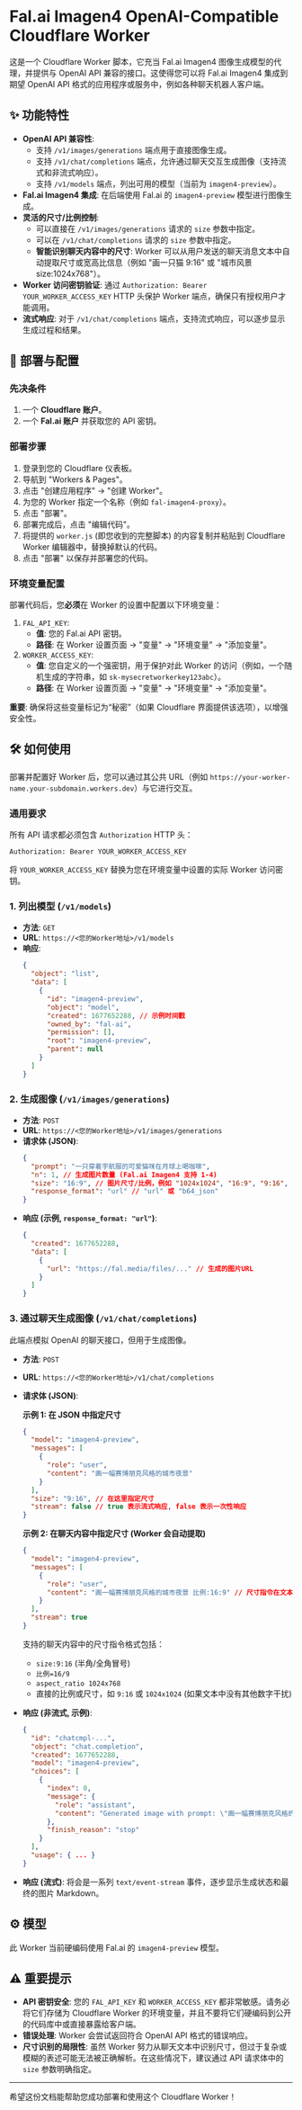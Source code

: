 # Fal.ai Imagen4 OpenAI-Compatible Cloudflare Worker

这是一个 Cloudflare Worker 脚本，它充当 Fal.ai Imagen4 图像生成模型的代理，并提供与 OpenAI API 兼容的接口。这使得您可以将 Fal.ai Imagen4 集成到期望 OpenAI API 格式的应用程序或服务中，例如各种聊天机器人客户端。

## ✨ 功能特性

*   **OpenAI API 兼容性**:
    *   支持 `/v1/images/generations` 端点用于直接图像生成。
    *   支持 `/v1/chat/completions` 端点，允许通过聊天交互生成图像（支持流式和非流式响应）。
    *   支持 `/v1/models` 端点，列出可用的模型（当前为 `imagen4-preview`）。
*   **Fal.ai Imagen4 集成**: 在后端使用 Fal.ai 的 `imagen4-preview` 模型进行图像生成。
*   **灵活的尺寸/比例控制**:
    *   可以直接在 `/v1/images/generations` 请求的 `size` 参数中指定。
    *   可以在 `/v1/chat/completions` 请求的 `size` 参数中指定。
    *   **智能识别聊天内容中的尺寸**: Worker 可以从用户发送的聊天消息文本中自动提取尺寸或宽高比信息（例如 "画一只猫 9:16" 或 "城市风景 size:1024x768"）。
*   **Worker 访问密钥验证**: 通过 `Authorization: Bearer YOUR_WORKER_ACCESS_KEY` HTTP 头保护 Worker 端点，确保只有授权用户才能调用。
*   **流式响应**: 对于 `/v1/chat/completions` 端点，支持流式响应，可以逐步显示生成过程和结果。

## 🚀 部署与配置

### 先决条件

1.  一个 **Cloudflare 账户**。
2.  一个 **Fal.ai 账户** 并获取您的 API 密钥。

### 部署步骤

1.  登录到您的 Cloudflare 仪表板。
2.  导航到 "Workers & Pages"。
3.  点击 "创建应用程序" -> "创建 Worker"。
4.  为您的 Worker 指定一个名称（例如 `fal-imagen4-proxy`）。
5.  点击 "部署"。
6.  部署完成后，点击 "编辑代码"。
7.  将提供的 `worker.js` (即您收到的完整脚本) 的内容复制并粘贴到 Cloudflare Worker 编辑器中，替换掉默认的代码。
8.  点击 "部署" 以保存并部署您的代码。

### 环境变量配置

部署代码后，您**必须**在 Worker 的设置中配置以下环境变量：

1.  `FAL_API_KEY`:
    *   **值**: 您的 Fal.ai API 密钥。
    *   **路径**: 在 Worker 设置页面 -> "变量" -> "环境变量" -> "添加变量"。
2.  `WORKER_ACCESS_KEY`:
    *   **值**: 您自定义的一个强密钥，用于保护对此 Worker 的访问（例如，一个随机生成的字符串，如 `sk-mysecretworkerkey123abc`）。
    *   **路径**: 在 Worker 设置页面 -> "变量" -> "环境变量" -> "添加变量"。

**重要**: 确保将这些变量标记为“秘密”（如果 Cloudflare 界面提供该选项），以增强安全性。

## 🛠️ 如何使用

部署并配置好 Worker 后，您可以通过其公共 URL（例如 `https://your-worker-name.your-subdomain.workers.dev`）与它进行交互。

### 通用要求

所有 API 请求都必须包含 `Authorization` HTTP 头：

`Authorization: Bearer YOUR_WORKER_ACCESS_KEY`


将 `YOUR_WORKER_ACCESS_KEY` 替换为您在环境变量中设置的实际 Worker 访问密钥。

### 1. 列出模型 (`/v1/models`)

*   **方法**: `GET`
*   **URL**: `https://<您的Worker地址>/v1/models`
*   **响应**:
    ```json
    {
      "object": "list",
      "data": [
        {
          "id": "imagen4-preview",
          "object": "model",
          "created": 1677652288, // 示例时间戳
          "owned_by": "fal-ai",
          "permission": [],
          "root": "imagen4-preview",
          "parent": null
        }
      ]
    }
    ```

### 2. 生成图像 (`/v1/images/generations`)

*   **方法**: `POST`
*   **URL**: `https://<您的Worker地址>/v1/images/generations`
*   **请求体 (JSON)**:
    ```json
    {
      "prompt": "一只穿着宇航服的可爱猫咪在月球上喝咖啡",
      "n": 1, // 生成图片数量 (Fal.ai Imagen4 支持 1-4)
      "size": "16:9", // 图片尺寸/比例，例如 "1024x1024", "16:9", "9:16", "4:3", "3:4"
      "response_format": "url" // "url" 或 "b64_json"
    }
    ```
*   **响应 (示例, `response_format: "url"`)**:
    ```json
    {
      "created": 1677652288,
      "data": [
        {
          "url": "https://fal.media/files/..." // 生成的图片URL
        }
      ]
    }
    ```

### 3. 通过聊天生成图像 (`/v1/chat/completions`)

此端点模拟 OpenAI 的聊天接口，但用于生成图像。

*   **方法**: `POST`
*   **URL**: `https://<您的Worker地址>/v1/chat/completions`
*   **请求体 (JSON)**:

    **示例 1: 在 JSON 中指定尺寸**
    ```json
    {
      "model": "imagen4-preview",
      "messages": [
        {
          "role": "user",
          "content": "画一幅赛博朋克风格的城市夜景"
        }
      ],
      "size": "9:16", // 在这里指定尺寸
      "stream": false // true 表示流式响应, false 表示一次性响应
    }
    ```

    **示例 2: 在聊天内容中指定尺寸 (Worker 会自动提取)**
    ```json
    {
      "model": "imagen4-preview",
      "messages": [
        {
          "role": "user",
          "content": "画一幅赛博朋克风格的城市夜景 比例:16:9" // 尺寸指令在文本中
        }
      ],
      "stream": true
    }
    ```
    支持的聊天内容中的尺寸指令格式包括：
    *   `size:9:16` (半角/全角冒号)
    *   `比例=16/9`
    *   `aspect_ratio 1024x768`
    *   直接的比例或尺寸，如 `9:16` 或 `1024x1024` (如果文本中没有其他数字干扰)

*   **响应 (非流式, 示例)**:
    ```json
    {
      "id": "chatcmpl-...",
      "object": "chat.completion",
      "created": 1677652288,
      "model": "imagen4-preview",
      "choices": [
        {
          "index": 0,
          "message": {
            "role": "assistant",
            "content": "Generated image with prompt: \"画一幅赛博朋克风格的城市夜景\" and aspect ratio: 16:9\n\n![Generated Image](https://fal.media/files/...)"
          },
          "finish_reason": "stop"
        }
      ],
      "usage": { ... }
    }
    ```
*   **响应 (流式)**: 将会是一系列 `text/event-stream` 事件，逐步显示生成状态和最终的图片 Markdown。

## ⚙️ 模型

此 Worker 当前硬编码使用 Fal.ai 的 `imagen4-preview` 模型。

## ⚠️ 重要提示

*   **API 密钥安全**: 您的 `FAL_API_KEY` 和 `WORKER_ACCESS_KEY` 都非常敏感。请务必将它们存储为 Cloudflare Worker 的环境变量，并且不要将它们硬编码到公开的代码库中或直接暴露给客户端。
*   **错误处理**: Worker 会尝试返回符合 OpenAI API 格式的错误响应。
*   **尺寸识别的局限性**: 虽然 Worker 努力从聊天文本中识别尺寸，但过于复杂或模糊的表述可能无法被正确解析。在这些情况下，建议通过 API 请求体中的 `size` 参数明确指定。

---

希望这份文档能帮助您成功部署和使用这个 Cloudflare Worker！
